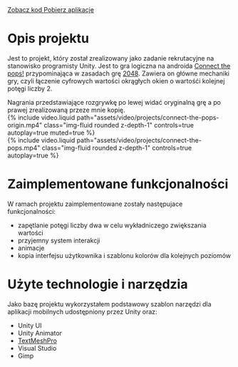 <div class="links">
      <a href="https://github.com/Ziumper/connect-the-pops-clone" class="btn btn-amber btn-sm z-depth-0" role="button">Zobacz kod <i class="fa-brands fa-github"></i></a>
      <a href="https://github.com/Ziumper/connect-the-pops-clone/releases" class="btn btn-amber btn-sm z-depth-0" role="button">Pobierz aplikacje <i class="fa fa-download"></i></a>
</div>

# Opis projektu

Jest to projekt, który został zrealizowany jako zadanie rekrutacyjne na stanowisko programisty Unity. Jest to gra logiczna na androida [Connect the pops!](https://play.google.com/store/apps/details?id=com.casox.ConnectToMerge) przypominająca w zasadach grę [2048](<https://en.wikipedia.org/wiki/2048_(video_game)>). Zawiera on główne mechaniki gry, czyli łączenie cyfrowych wartości okrągłych okien o wartośći kolejnej potęgi liczby 2.

<div class="caption">
    Nagrania przedstawiające rozgrywkę po lewej widać oryginalną grę a po prawej zrealizowaną przeze mnie kopię.
</div>
<div class="row mt-3">
    <div class="col-sm mt-3 mt-md-0">
        {% include video.liquid path="assets/video/projects/connect-the-pops-origin.mp4" class="img-fluid rounded z-depth-1" controls=true autoplay=true muted=true %}
    </div>
    <div class="col-sm mt-3 mt-md-0">
        {% include video.liquid path="assets/video/projects/connect-the-pops.mp4" class="img-fluid rounded z-depth-1" controls=true autoplay=true %}
    </div>
</div>

# Zaimplementowane funkcjonalności

W ramach projektu zaimplementowane zostały następujace funkcjonalności:

- zapętlanie potęgi liczby dwa w celu wykładniczego zwiększania wartości
- przyjemny system interakcji
- animacje
- kopia interfejsu użytkownika i szablonu kolorów dla kolejnych poziomów

# Użyte technologie i narzędzia

Jako bazę projektu wykorzystałem podstawowy szablon narzędzi dla aplikacji mobilnych udostępniony przez Unity oraz:

- Unity UI
- Unity Animator
- [TextMeshPro](https://docs.unity3d.com/Packages/com.unity.textmeshpro@4.0/manual/index.html)
- Visual Studio
- Gimp
